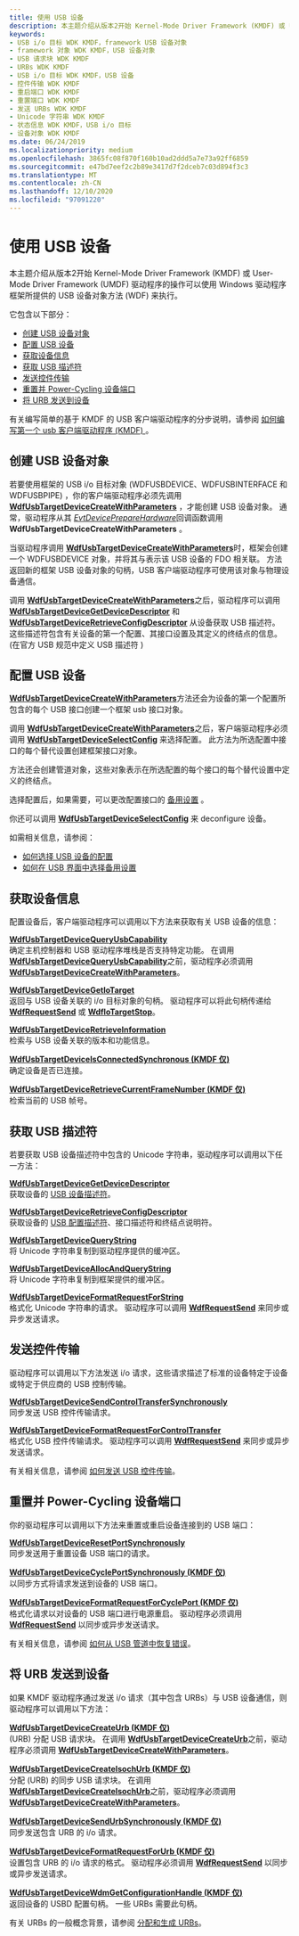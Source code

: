 ```yaml
---
title: 使用 USB 设备
description: 本主题介绍从版本2开始 Kernel-Mode Driver Framework (KMDF) 或 User-Mode Driver Framework (UMDF) 驱动程序的操作可以使用 Windows 驱动程序框架所提供的 USB 设备对象方法 (WDF) 来执行。
keywords:
- USB i/o 目标 WDK KMDF，framework USB 设备对象
- framework 对象 WDK KMDF，USB 设备对象
- USB 请求块 WDK KMDF
- URBs WDK KMDF
- USB i/o 目标 WDK KMDF，USB 设备
- 控件传输 WDK KMDF
- 重启端口 WDK KMDF
- 重置端口 WDK KMDF
- 发送 URBs WDK KMDF
- Unicode 字符串 WDK KMDF
- 状态信息 WDK KMDF，USB i/o 目标
- 设备对象 WDK KMDF
ms.date: 06/24/2019
ms.localizationpriority: medium
ms.openlocfilehash: 3865fc08f870f160b10ad2ddd5a7e73a92ff6859
ms.sourcegitcommit: e47bd7eef2c2b89e3417d7f2dceb7c03d894f3c3
ms.translationtype: MT
ms.contentlocale: zh-CN
ms.lasthandoff: 12/10/2020
ms.locfileid: "97091220"
---
```

# <a name="working-with-usb-devices"></a>使用 USB 设备


本主题介绍从版本2开始 Kernel-Mode Driver Framework (KMDF) 或 User-Mode Driver Framework (UMDF) 驱动程序的操作可以使用 Windows 驱动程序框架所提供的 USB 设备对象方法 (WDF) 来执行。

它包含以下部分：

-   [创建 USB 设备对象](#creating-a-framework-usb-device-object)
-   [配置 USB 设备](#selecting-a-device-configuration)
-   [获取设备信息](#obtaining-device-information)
-   [获取 USB 描述符](#obtaining-a-device-s-unicode-strings)
-   [发送控件传输](#sending-a-control-transfer)
-   [重置并 Power-Cycling 设备端口](#resetting-and-power-cycling-a-device-s-port)
-   [将 URB 发送到设备](#sending-a-urb-to-a-device)

有关编写简单的基于 KMDF 的 USB 客户端驱动程序的分步说明，请参阅 [如何编写第一个 usb 客户端驱动程序 (KMDF) ](/windows-hardware/drivers/ddi/index)。

## <a name="creating-a-usb-device-object"></a><a href="" id="creating-a-framework-usb-device-object"></a> 创建 USB 设备对象


若要使用框架的 USB i/o 目标对象 (WDFUSBDEVICE、WDFUSBINTERFACE 和 WDFUSBPIPE) ，你的客户端驱动程序必须先调用 [**WdfUsbTargetDeviceCreateWithParameters**](/windows-hardware/drivers/ddi/wdfusb/nf-wdfusb-wdfusbtargetdevicecreatewithparameters) ，才能创建 USB 设备对象。 通常，驱动程序从其 [*EvtDevicePrepareHardware*](/windows-hardware/drivers/ddi/wdfdevice/nc-wdfdevice-evt_wdf_device_prepare_hardware)回调函数调用 **WdfUsbTargetDeviceCreateWithParameters** 。

当驱动程序调用 [**WdfUsbTargetDeviceCreateWithParameters**](/windows-hardware/drivers/ddi/wdfusb/nf-wdfusb-wdfusbtargetdevicecreatewithparameters)时，框架会创建一个 WDFUSBDEVICE 对象，并将其与表示该 USB 设备的 FDO 相关联。 方法返回新的框架 USB 设备对象的句柄，USB 客户端驱动程序可使用该对象与物理设备通信。

调用 [**WdfUsbTargetDeviceCreateWithParameters**](/windows-hardware/drivers/ddi/wdfusb/nf-wdfusb-wdfusbtargetdevicecreatewithparameters)之后，驱动程序可以调用 [**WdfUsbTargetDeviceGetDeviceDescriptor**](/windows-hardware/drivers/ddi/wdfusb/nf-wdfusb-wdfusbtargetdevicegetdevicedescriptor) 和 [**WdfUsbTargetDeviceRetrieveConfigDescriptor**](/windows-hardware/drivers/ddi/wdfusb/nf-wdfusb-wdfusbtargetdeviceretrieveconfigdescriptor) 从设备获取 USB 描述符。 这些描述符包含有关设备的第一个配置、其接口设置及其定义的终结点的信息。  (在官方 USB 规范中定义 USB 描述符 ) 

## <a name="configuring-a-usb-device"></a><a href="" id="selecting-a-device-configuration"></a>配置 USB 设备


[**WdfUsbTargetDeviceCreateWithParameters**](/windows-hardware/drivers/ddi/wdfusb/nf-wdfusb-wdfusbtargetdevicecreatewithparameters)方法还会为设备的第一个配置所包含的每个 USB 接口创建一个框架 usb 接口对象。

调用 [**WdfUsbTargetDeviceCreateWithParameters**](/windows-hardware/drivers/ddi/wdfusb/nf-wdfusb-wdfusbtargetdevicecreatewithparameters)之后，客户端驱动程序必须调用 [**WdfUsbTargetDeviceSelectConfig**](/windows-hardware/drivers/ddi/wdfusb/nf-wdfusb-wdfusbtargetdeviceselectconfig) 来选择配置。 此方法为所选配置中接口的每个替代设置创建框架接口对象。

方法还会创建管道对象，这些对象表示在所选配置的每个接口的每个替代设置中定义的终结点。

选择配置后，如果需要，可以更改配置接口的 [备用设置](working-with-usb-interfaces.md#selecting-an-alternate-setting-for-a-usb-interface) 。

你还可以调用 [**WdfUsbTargetDeviceSelectConfig**](/windows-hardware/drivers/ddi/wdfusb/nf-wdfusb-wdfusbtargetdeviceselectconfig) 来 deconfigure 设备。

如需相关信息，请参阅：

-   [如何选择 USB 设备的配置](/windows-hardware/drivers/usbcon/how-to-select-a-configuration-for-a-usb-device)
-   [如何在 USB 界面中选择备用设置](../usbcon/index.md)

## <a name="obtaining-device-information"></a><a href="" id="obtaining-device-information"></a> 获取设备信息


配置设备后，客户端驱动程序可以调用以下方法来获取有关 USB 设备的信息：

<a href="" id="wdfusbtargetdevicequeryusbcapability"></a>[**WdfUsbTargetDeviceQueryUsbCapability**](/windows-hardware/drivers/ddi/wdfusb/nf-wdfusb-wdfusbtargetdevicequeryusbcapability)  
确定主机控制器和 USB 驱动程序堆栈是否支持特定功能。 在调用 [**WdfUsbTargetDeviceQueryUsbCapability**](/windows-hardware/drivers/ddi/wdfusb/nf-wdfusb-wdfusbtargetdevicequeryusbcapability)之前，驱动程序必须调用 [**WdfUsbTargetDeviceCreateWithParameters**](/windows-hardware/drivers/ddi/wdfusb/nf-wdfusb-wdfusbtargetdevicecreatewithparameters)。

<a href="" id="wdfusbtargetdevicegetiotarget"></a>[**WdfUsbTargetDeviceGetIoTarget**](/windows-hardware/drivers/ddi/wdfusb/nf-wdfusb-wdfusbtargetdevicegetiotarget)  
返回与 USB 设备关联的 i/o 目标对象的句柄。 驱动程序可以将此句柄传递给 [**WdfRequestSend**](/windows-hardware/drivers/ddi/wdfrequest/nf-wdfrequest-wdfrequestsend) 或 [**WdfIoTargetStop**](/windows-hardware/drivers/ddi/wdfiotarget/nf-wdfiotarget-wdfiotargetstop)。

<a href="" id="wdfusbtargetdeviceretrieveinformation"></a>[**WdfUsbTargetDeviceRetrieveInformation**](/windows-hardware/drivers/ddi/wdfusb/nf-wdfusb-wdfusbtargetdeviceretrieveinformation)  
检索与 USB 设备关联的版本和功能信息。

<a href="" id="wdfusbtargetdeviceisconnectedsynchronous--kmdf-only-"></a>[**WdfUsbTargetDeviceIsConnectedSynchronous (KMDF 仅)**](/windows-hardware/drivers/ddi/wdfusb/nf-wdfusb-wdfusbtargetdeviceisconnectedsynchronous)  
确定设备是否已连接。

<a href="" id="wdfusbtargetdeviceretrievecurrentframenumber--kmdf-only-"></a>[**WdfUsbTargetDeviceRetrieveCurrentFrameNumber (KMDF 仅)**](/windows-hardware/drivers/ddi/wdfusb/nf-wdfusb-wdfusbtargetdeviceretrievecurrentframenumber)  
检索当前的 USB 帧号。

## <a name="getting-usb-descriptors"></a><a href="" id="obtaining-a-device-s-unicode-strings"></a>获取 USB 描述符


若要获取 USB 设备描述符中包含的 Unicode 字符串，驱动程序可以调用以下任一方法：

<a href="" id="wdfusbtargetdevicegetdevicedescriptor"></a>[**WdfUsbTargetDeviceGetDeviceDescriptor**](/windows-hardware/drivers/ddi/wdfusb/nf-wdfusb-wdfusbtargetdevicegetdevicedescriptor)  
获取设备的 [USB 设备描述符](/windows-hardware/drivers/ddi/index)。

<a href="" id="wdfusbtargetdeviceretrieveconfigdescriptor"></a>[**WdfUsbTargetDeviceRetrieveConfigDescriptor**](/windows-hardware/drivers/ddi/wdfusb/nf-wdfusb-wdfusbtargetdeviceretrieveconfigdescriptor)  
获取设备的 [USB 配置描述符](/windows-hardware/drivers/ddi/index)、接口描述符和终结点说明符。

<a href="" id="---------wdfusbtargetdevicequerystring--------"></a>[**WdfUsbTargetDeviceQueryString**](/windows-hardware/drivers/ddi/wdfusb/nf-wdfusb-wdfusbtargetdevicequerystring)  
将 Unicode 字符串复制到驱动程序提供的缓冲区。

<a href="" id="---------wdfusbtargetdeviceallocandquerystring--------"></a>[**WdfUsbTargetDeviceAllocAndQueryString**](/windows-hardware/drivers/ddi/wdfusb/nf-wdfusb-wdfusbtargetdeviceallocandquerystring)  
将 Unicode 字符串复制到框架提供的缓冲区。

<a href="" id="---------wdfusbtargetdeviceformatrequestforstring--------"></a>[**WdfUsbTargetDeviceFormatRequestForString**](/windows-hardware/drivers/ddi/wdfusb/nf-wdfusb-wdfusbtargetdeviceformatrequestforstring)  
格式化 Unicode 字符串的请求。 驱动程序可以调用 [**WdfRequestSend**](/windows-hardware/drivers/ddi/wdfrequest/nf-wdfrequest-wdfrequestsend) 来同步或异步发送请求。

## <a name="sending-a-control-transfer"></a><a href="" id="sending-a-control-transfer"></a> 发送控件传输


驱动程序可以调用以下方法发送 i/o 请求，这些请求描述了标准的设备特定于设备或特定于供应商的 USB 控制传输。

<a href="" id="---------wdfusbtargetdevicesendcontroltransfersynchronously--------"></a>[**WdfUsbTargetDeviceSendControlTransferSynchronously**](/windows-hardware/drivers/ddi/wdfusb/nf-wdfusb-wdfusbtargetdevicesendcontroltransfersynchronously)  
同步发送 USB 控件传输请求。

<a href="" id="---------wdfusbtargetdeviceformatrequestforcontroltransfer--------"></a>[**WdfUsbTargetDeviceFormatRequestForControlTransfer**](/windows-hardware/drivers/ddi/wdfusb/nf-wdfusb-wdfusbtargetdeviceformatrequestforcontroltransfer)  
格式化 USB 控件传输请求。 驱动程序可以调用 [**WdfRequestSend**](/windows-hardware/drivers/ddi/wdfrequest/nf-wdfrequest-wdfrequestsend) 来同步或异步发送请求。

有关相关信息，请参阅 [如何发送 USB 控件传输](/windows-hardware/drivers/ddi/index)。

## <a name="resetting-and-power-cycling-a-devices-port"></a><a href="" id="resetting-and-power-cycling-a-device-s-port"></a> 重置并 Power-Cycling 设备端口


你的驱动程序可以调用以下方法来重置或重启设备连接到的 USB 端口：

<a href="" id="---------wdfusbtargetdeviceresetportsynchronously"></a>[**WdfUsbTargetDeviceResetPortSynchronously**](/windows-hardware/drivers/ddi/wdfusb/nf-wdfusb-wdfusbtargetdeviceresetportsynchronously)  
同步发送用于重置设备 USB 端口的请求。

<a href="" id="---------wdfusbtargetdevicecycleportsynchronously--kmdf-only-"></a>[**WdfUsbTargetDeviceCyclePortSynchronously (KMDF 仅)**](/windows-hardware/drivers/ddi/wdfusb/nf-wdfusb-wdfusbtargetdevicecycleportsynchronously)  
以同步方式将请求发送到设备的 USB 端口。

<a href="" id="---------wdfusbtargetdeviceformatrequestforcycleport--kmdf-only-"></a>[**WdfUsbTargetDeviceFormatRequestForCyclePort (KMDF 仅)**](/windows-hardware/drivers/ddi/wdfusb/nf-wdfusb-wdfusbtargetdeviceformatrequestforcycleport)  
格式化请求以对设备的 USB 端口进行电源重启。 驱动程序必须调用 [**WdfRequestSend**](/windows-hardware/drivers/ddi/wdfrequest/nf-wdfrequest-wdfrequestsend) 以同步或异步发送请求。

有关相关信息，请参阅 [如何从 USB 管道中恢复错误](../usbcon/index.md)。

## <a name="sending-an-urb-to-a-device"></a><a href="" id="sending-a-urb-to-a-device"></a> 将 URB 发送到设备


如果 KMDF 驱动程序通过发送 i/o 请求（其中包含 URBs）与 USB 设备通信，则驱动程序可以调用以下方法：

<a href="" id="wdfusbtargetdevicecreateurb--kmdf-only-"></a>[**WdfUsbTargetDeviceCreateUrb (KMDF 仅)**](/windows-hardware/drivers/ddi/wdfusb/nf-wdfusb-wdfusbtargetdevicecreateurb)  
 (URB) 分配 USB 请求块。 在调用 [**WdfUsbTargetDeviceCreateUrb**](/windows-hardware/drivers/ddi/wdfusb/nf-wdfusb-wdfusbtargetdevicecreateurb)之前，驱动程序必须调用 [**WdfUsbTargetDeviceCreateWithParameters**](/windows-hardware/drivers/ddi/wdfusb/nf-wdfusb-wdfusbtargetdevicecreatewithparameters)。

<a href="" id="wdfusbtargetdevicecreateisochurb--kmdf-only-"></a>[**WdfUsbTargetDeviceCreateIsochUrb (KMDF 仅)**](/windows-hardware/drivers/ddi/wdfusb/nf-wdfusb-wdfusbtargetdevicecreateisochurb)  
分配 (URB) 的同步 USB 请求块。 在调用 [**WdfUsbTargetDeviceCreateIsochUrb**](/windows-hardware/drivers/ddi/wdfusb/nf-wdfusb-wdfusbtargetdevicecreateisochurb)之前，驱动程序必须调用 [**WdfUsbTargetDeviceCreateWithParameters**](/windows-hardware/drivers/ddi/wdfusb/nf-wdfusb-wdfusbtargetdevicecreatewithparameters)。

<a href="" id="---------wdfusbtargetdevicesendurbsynchronously--kmdf-only-"></a>[**WdfUsbTargetDeviceSendUrbSynchronously (KMDF 仅)**](/windows-hardware/drivers/ddi/wdfusb/nf-wdfusb-wdfusbtargetdevicesendurbsynchronously)  
同步发送包含 URB 的 i/o 请求。

<a href="" id="---------wdfusbtargetdeviceformatrequestforurb--kmdf-only-"></a>[**WdfUsbTargetDeviceFormatRequestForUrb (KMDF 仅)**](/windows-hardware/drivers/ddi/wdfusb/nf-wdfusb-wdfusbtargetdeviceformatrequestforurb)  
设置包含 URB 的 i/o 请求的格式。 驱动程序必须调用 [**WdfRequestSend**](/windows-hardware/drivers/ddi/wdfrequest/nf-wdfrequest-wdfrequestsend) 以同步或异步发送请求。

<a href="" id="---------wdfusbtargetdevicewdmgetconfigurationhandle--kmdf-only-"></a>[**WdfUsbTargetDeviceWdmGetConfigurationHandle (KMDF 仅)**](/windows-hardware/drivers/ddi/wdfusb/nf-wdfusb-wdfusbtargetdevicewdmgetconfigurationhandle)  
返回设备的 USBD 配置句柄。 一些 URBs 需要此句柄。

有关 URBs 的一般概念背景，请参阅 [分配和生成 URBs](../usbcon/how-to-add-xrb-support-for-client-drivers.md)。

 

